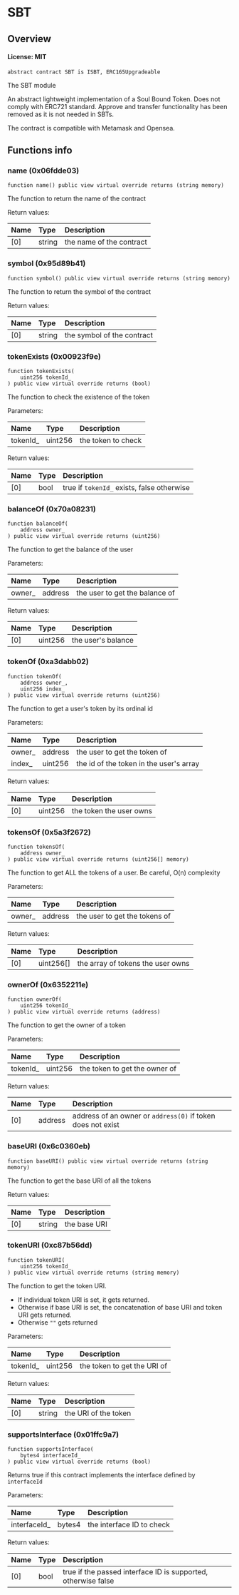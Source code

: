 # SBT

## Overview

#### License: MIT

```solidity
abstract contract SBT is ISBT, ERC165Upgradeable
```

The SBT module

An abstract lightweight implementation of a Soul Bound Token. Does not comply with ERC721 standard.
Approve and transfer functionality has been removed as it is not needed in SBTs.

The contract is compatible with Metamask and Opensea.
## Functions info

### name (0x06fdde03)

```solidity
function name() public view virtual override returns (string memory)
```

The function to return the name of the contract


Return values:

| Name | Type   | Description              |
| :--- | :----- | :----------------------- |
| [0]  | string | the name of the contract |

### symbol (0x95d89b41)

```solidity
function symbol() public view virtual override returns (string memory)
```

The function to return the symbol of the contract


Return values:

| Name | Type   | Description                |
| :--- | :----- | :------------------------- |
| [0]  | string | the symbol of the contract |

### tokenExists (0x00923f9e)

```solidity
function tokenExists(
    uint256 tokenId_
) public view virtual override returns (bool)
```

The function to check the existence of the token


Parameters:

| Name     | Type    | Description          |
| :------- | :------ | :------------------- |
| tokenId_ | uint256 | the token to check   |


Return values:

| Name | Type | Description                                |
| :--- | :--- | :----------------------------------------- |
| [0]  | bool | true if `tokenId_` exists, false otherwise |

### balanceOf (0x70a08231)

```solidity
function balanceOf(
    address owner_
) public view virtual override returns (uint256)
```

The function to get the balance of the user


Parameters:

| Name   | Type    | Description                      |
| :----- | :------ | :------------------------------- |
| owner_ | address | the user to get the balance of   |


Return values:

| Name | Type    | Description        |
| :--- | :------ | :----------------- |
| [0]  | uint256 | the user's balance |

### tokenOf (0xa3dabb02)

```solidity
function tokenOf(
    address owner_,
    uint256 index_
) public view virtual override returns (uint256)
```

The function to get a user's token by its ordinal id


Parameters:

| Name   | Type    | Description                               |
| :----- | :------ | :---------------------------------------- |
| owner_ | address | the user to get the token of              |
| index_ | uint256 | the id of the token in the user's array   |


Return values:

| Name | Type    | Description             |
| :--- | :------ | :---------------------- |
| [0]  | uint256 | the token the user owns |

### tokensOf (0x5a3f2672)

```solidity
function tokensOf(
    address owner_
) public view virtual override returns (uint256[] memory)
```

The function to get ALL the tokens of a user. Be careful, O(n) complexity


Parameters:

| Name   | Type    | Description                     |
| :----- | :------ | :------------------------------ |
| owner_ | address | the user to get the tokens of   |


Return values:

| Name | Type      | Description                       |
| :--- | :-------- | :-------------------------------- |
| [0]  | uint256[] | the array of tokens the user owns |

### ownerOf (0x6352211e)

```solidity
function ownerOf(
    uint256 tokenId_
) public view virtual override returns (address)
```

The function to get the owner of a token


Parameters:

| Name     | Type    | Description                     |
| :------- | :------ | :------------------------------ |
| tokenId_ | uint256 | the token to get the owner of   |


Return values:

| Name | Type    | Description                                                 |
| :--- | :------ | :---------------------------------------------------------- |
| [0]  | address | address of an owner or `address(0)` if token does not exist |

### baseURI (0x6c0360eb)

```solidity
function baseURI() public view virtual override returns (string memory)
```

The function to get the base URI of all the tokens


Return values:

| Name | Type   | Description  |
| :--- | :----- | :----------- |
| [0]  | string | the base URI |

### tokenURI (0xc87b56dd)

```solidity
function tokenURI(
    uint256 tokenId_
) public view virtual override returns (string memory)
```

The function to get the token URI.

- If individual token URI is set, it gets returned.
- Otherwise if base URI is set, the concatenation of base URI and token URI gets returned.
- Otherwise `""` gets returned



Parameters:

| Name     | Type    | Description                   |
| :------- | :------ | :---------------------------- |
| tokenId_ | uint256 | the token to get the URI of   |


Return values:

| Name | Type   | Description          |
| :--- | :----- | :------------------- |
| [0]  | string | the URI of the token |

### supportsInterface (0x01ffc9a7)

```solidity
function supportsInterface(
    bytes4 interfaceId_
) public view virtual override returns (bool)
```

Returns true if this contract implements the interface defined by `interfaceId`


Parameters:

| Name         | Type   | Description                 |
| :----------- | :----- | :-------------------------- |
| interfaceId_ | bytes4 | the interface ID to check   |


Return values:

| Name | Type | Description                                                   |
| :--- | :--- | :------------------------------------------------------------ |
| [0]  | bool | true if the passed interface ID is supported, otherwise false |
